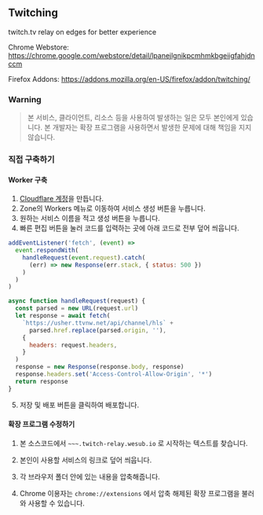 ## Twitching

twitch.tv relay on edges for better experience

Chrome Webstore: https://chrome.google.com/webstore/detail/lpanejlgnikpcmhmkbgeiigfahjdnccm

Firefox Addons: https://addons.mozilla.org/en-US/firefox/addon/twitching/

### Warning

> 본 서비스, 클라이언트, 리소스 등을 사용하여 발생하는 일은 모두 본인에게 있습니다. 본 개발자는 확장 프로그램을 사용하면서 발생한 문제에 대해 책임을 지지 않습니다.

### 직접 구축하기

#### Worker 구축

1. [Cloudflare 계정](https://dash.cloudflare.com/)을 만듭니다.
2. Zone의 Workers 메뉴로 이동하여 서비스 생성 버튼을 누릅니다.
3. 원하는 서비스 이름을 적고 생성 버튼을 누릅니다.
4. 빠른 편집 버튼을 눌러 코드를 입력하는 곳에 아래 코드로 전부 덮어 씌웁니다.

```js
addEventListener('fetch', (event) =>
  event.respondWith(
    handleRequest(event.request).catch(
      (err) => new Response(err.stack, { status: 500 })
    )
  )
)

async function handleRequest(request) {
  const parsed = new URL(request.url)
  let response = await fetch(
    `https://usher.ttvnw.net/api/channel/hls` +
      parsed.href.replace(parsed.origin, ''),
    {
      headers: request.headers,
    }
  )
  response = new Response(response.body, response)
  response.headers.set('Access-Control-Allow-Origin', '*')
  return response
}
```

5. 저장 및 배포 버튼을 클릭하여 배포합니다.

#### 확장 프로그램 수정하기

1. 본 소스코드에서 `~~~.twitch-relay.wesub.io` 로 시작하는 텍스트를 찾습니다.

2. 본인이 사용할 서비스의 링크로 덮어 씌웁니다.

3. 각 브라우저 폴더 안에 있는 내용을 압축해줍니다.

4. Chrome 이용자는 `chrome://extensions` 에서 압축 해제된 확장 프로그램을 불러와 사용할 수 있습니다.
